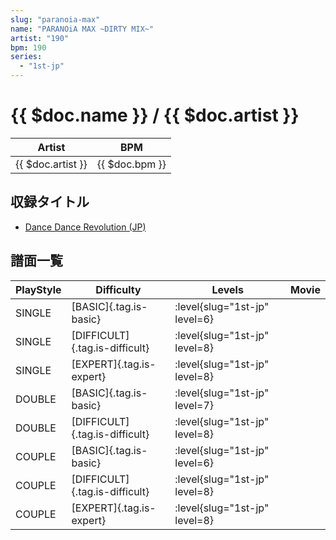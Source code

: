 ```yaml
---
slug: "paranoia-max"
name: "PARANOiA MAX ~DIRTY MIX~"
artist: "190"
bpm: 190
series:
  - "1st-jp"
---
```


# {{ $doc.name }} / {{ $doc.artist }}

|Artist|BPM|
|------|---|
|{{ $doc.artist }}|{{ $doc.bpm }}|

## 収録タイトル

- [Dance Dance Revolution (JP)](/series/1st-jp/)

## 譜面一覧

|PlayStyle|Difficulty|Levels|Movie|
|---------|----------|------|-----|
|SINGLE|[BASIC]{.tag.is-basic}|:level{slug="1st-jp" level=6}||
|SINGLE|[DIFFICULT]{.tag.is-difficult}|:level{slug="1st-jp" level=8}||
|SINGLE|[EXPERT]{.tag.is-expert}|:level{slug="1st-jp" level=8}||
|DOUBLE|[BASIC]{.tag.is-basic}|:level{slug="1st-jp" level=7}||
|DOUBLE|[DIFFICULT]{.tag.is-difficult}|:level{slug="1st-jp" level=8}||
|COUPLE|[BASIC]{.tag.is-basic}|:level{slug="1st-jp" level=6}||
|COUPLE|[DIFFICULT]{.tag.is-difficult}|:level{slug="1st-jp" level=8}||
|COUPLE|[EXPERT]{.tag.is-expert}|:level{slug="1st-jp" level=8}||
